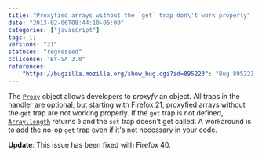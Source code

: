 ```yaml
---
title: "Proxyfied arrays without the `get` trap don\'t work properly"
date: "2013-02-06T08:44:10-05:00"
categories: ["javascript"]
tags: []
versions: "21"
statuses: "regressed"
cclicense: "BY-SA 3.0"
references:
    "https://bugzilla.mozilla.org/show_bug.cgi?id=895223": "Bug 895223 – Can\'t JSON stringify a proxy to an array"
---
```

The [`Proxy`](https://developer.mozilla.org/en-US/docs/Web/JavaScript/Reference/Global_Objects/Proxy) object allows developers to *proxyfy* an object. All traps in the handler are optional, but starting with Firefox 21, proxyfied arrays without the `get` trap are not working properly. If the `get` trap is not defined, [`Array.length`](https://developer.mozilla.org/en-US/docs/Web/JavaScript/Reference/Global_Objects/Array/length) returns `0` and the `set` trap doesn't get called. A workaround is to add the no-op `get` trap even if it's not necessary in your code.

**Update**: This issue has been fixed with Firefox 40.
